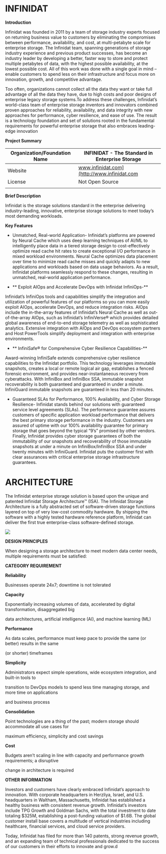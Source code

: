 ﻿# INFINIDAT

  

**Introduction**

Infinidat was founded in 2011 by a team of storage industry experts focused on returning business value to customers by eliminating the compromises between performance, availability, and cost, at multi-petabyte scale for enterprise storage. The Infinidat team, spanning generations of storage industry experience and previous product successes, has become an industry leader by developing a better, faster way to store and protect multiple petabytes of data, with the highest possible availability, at the lowest possible cost. All of this work was done with a single goal in mind – enable customers to spend less on their infrastructure and focus more on innovation, growth, and competitive advantage.

  
  

Too often, organizations cannot collect all the data they want or take full advantage of all the data they have, due to high costs and poor designs of enterprise legacy storage systems.To address these challenges, Infinidat’s world-class team of enterprise storage inventors and innovators combined proven approaches for reliability, availability, and data integrity with new approaches for performance, cyber resilience, and ease of use. The result is a technology foundation and set of solutions rooted in the fundamental requirements for powerful enterprise storage that also embraces leading-edge innovation

  
  

**Project Summary**
 
| Organization/Foundation Name | INFINIDAT - The Standard in Enterprise Storage |
|--|--|
|Website  | www.infinidat.com](http://www.infinidat.com |
| License | Not Open Source |
|  |  |


  


  



**Brief Description**

Infinidat is the storage solutions standard in the enterprise delivering industry-leading, innovative, enterprise storage solutions to meet today’s most demanding workloads.

  
  
  

**Key Features**

  

-   Unmatched, Real-world Application- Infinidat’s platforms are powered by Neural Cache which uses deep learning techniques of AI/ML to intelligently place data in a tiered storage design to cost-effectively optimize read cache hit rates to create exceptional I/O performance in mixed workload environments. Neural Cache optimizes data placement over time to minimize read cache misses and quickly adapts to new applications and workloads based on data usage behaviors. As a result, Infinidat platforms seamlessly respond to these changes, resulting in unmatched, real-world application performance.
    

  
  
  

-  ** Exploit AIOps and Accelerate DevOps with Infinidat InfiniOps-**
    

Infinidat’s InfiniOps tools and capabilities simplify the integration and utilization of powerful features of our platforms so you can more easily exploit AIOps, accelerate DevOps, and reduce integration risks. AIOps include the in-the-array features of Infinidat’s Neural Cache as well as out-of-the-array AIOps, such as Infinidat’s InfiniVerse® which provides detailed global awareness of end-to-end storage telemetry as well as sophisticated analytics. Extensive integration with AIOps and DevOps ecosystem partners and Host PowerTools simplify deployment and integration with enterprise environments.

  

-  ** InfiniSafe® for Comprehensive Cyber Resilience Capabilities-**
    

Award-winning InfiniSafe extends comprehensive cyber resilience capabilities to the Infinidat portfolio. This technology leverages immutable snapshots, creates a local or remote logical air gap, establishes a fenced forensic environment, and provides near-instantaneous recovery from cyberattacks. With InfiniBox and InfiniBox SSA, immutable snapshot recoverability is both guaranteed and guaranteed in under a minute. InfiniGuard immutable snapshots are guaranteed in less than 20 minutes.

  
  

-   Guaranteed SLAs for Performance, 100% Availability, and Cyber Storage Resilience- Infinidat stands behind our solutions with guaranteed service level agreements (SLAs). The performance guarantee assures customers of specific application workload performance that delivers the best primary storage performance in the industry. Customers are assured of uptime with our 100% availability guarantee for primary storage that goes beyond the typical “9’s” promised by other vendors. Finally, Infinidat provides cyber storage guarantees of both the immutability of our snapshots and recoverability of those immutable snapshots at under a minute on InfiniBox/InfiniBox SSA and under twenty minutes with InfiniGuard. Infinidat puts the customer first with clear assurances with critical enterprise storage infrastructure guarantees.
    

  
  

# ARCHITECTURE

  

The Infinidat enterprise storage solution is based upon the unique and patented Infinidat Storage Architecture™ (ISA). The Infinidat Storage Architecture is a fully abstracted set of software-driven storage functions layered on top of very low-cost commodity hardware. By shipping the software with a highly tested hardware reference platform, Infinidat can deliver the first true enterprise-class software-defined storage.

![](https://lh3.googleusercontent.com/DPc5T-rSSN5KVWegNT8GyWwo4jPqha0Dj18QN5I4raof1NxTHxJ0vMCwFBvm88Q-9fhOwYIgPQBobJ6R7yNR9GkIokz2fq7V3cOhqVTZoFNjYffRb4M-fMYnjgD1s1azVU2mVb7ar435ysQrLF13ZIQ)

  

**DESIGN PRINCIPLES**

When designing a storage architecture to meet modern data center needs, multiple requirements must be satisfied:

**CATEGORY REQUIREMENT**

  
  
  
  

**Reliability**

Businesses operate 24x7; downtime is not tolerated

**Capacity**

Exponentially increasing volumes of data, accelerated by digital transformation, disaggregated big

data architectures, artificial intelligence (AI), and machine learning (ML)

**Performance**

As data scales, performance must keep pace to provide the same (or better) results in the same

(or shorter) timeframes

**Simplicity**

Administrators expect simple operations, wide ecosystem integration, and built-in tools to

transition to DevOps models to spend less time managing storage, and more time on applications

and business process

  

**Consolidation**

Point technologies are a thing of the past; modern storage should accommodate all use cases for

maximum efficiency, simplicity and cost savings

**Cost**

Budgets aren’t scaling in line with capacity and performance growth requirements; a disruptive

change in architecture is required

  
  
  

**OTHER INFORMATION**
  

Investors and customers have clearly embraced Infinidat’s approach to innovation. With corporate headquarters in  Herzliya, Israel, and U.S. headquarters in Waltham, Massachusetts, Infinidat has established a healthy business with consistent revenue growth. Infinidat’s investors include TPG Growth and Goldman Sachs, with the total investment to date totaling $325M, establishing a post-funding valuation of $1.6B. The global customer install base covers a multitude of vertical industries including healthcare, financial services, and cloud service providers.

  
  

Today, Infinidat has filed for more than 140 patents, strong revenue growth, and an expanding team of technical professionals dedicated to the success of our customers in their efforts to innovate and grow.d
